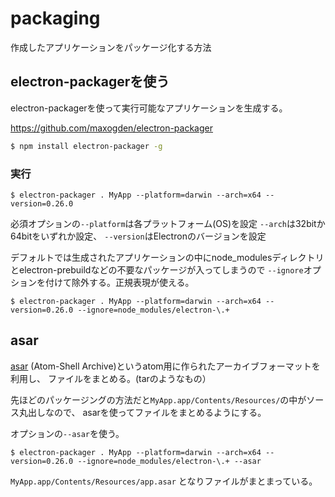 # packaging

作成したアプリケーションをパッケージ化する方法

## electron-packagerを使う

electron-packagerを使って実行可能なアプリケーションを生成する。

https://github.com/maxogden/electron-packager

```bash
$ npm install electron-packager -g
```

### 実行

```
$ electron-packager . MyApp --platform=darwin --arch=x64 --version=0.26.0
```
必須オプションの`--platform`は各プラットフォーム(OS)を設定
`--arch`は32bitか64bitをいずれか設定、
`--version`はElectronのバージョンを設定

デフォルトでは生成されたアプリケーションの中にnode_modulesディレクトリとelectron-prebuildなどの不要なパッケージが入ってしまうので
`--ignore`オプションを付けて除外する。正規表現が使える。

```
$ electron-packager . MyApp --platform=darwin --arch=x64 --version=0.26.0 --ignore=node_modules/electron-\.+
```

## asar

[asar](https://github.com/atom/asar) (Atom-Shell Archive)というatom用に作られたアーカイブフォーマットを利用し、
ファイルをまとめる。(tarのようなもの）

先ほどのパッケージングの方法だと`MyApp.app/Contents/Resources/`の中がソース丸出しなので、
asarを使ってファイルをまとめるようにする。

オプションの`--asar`を使う。

```
$ electron-packager . MyApp --platform=darwin --arch=x64 --version=0.26.0 --ignore=node_modules/electron-\.+ --asar
```

`MyApp.app/Contents/Resources/app.asar` となりファイルがまとまっている。

